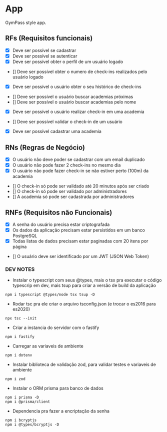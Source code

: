 # App

GymPass style app.

## RFs (Requisitos funcionais)

- [x] Deve ser possível se cadastrar
- [x] Deve ser possível se autenticar
- [x] Deve ser possível obter o perfil de um usuário logado
- [] Deve ser possível obter o numero de check-ins realizados pelo usuário logado
- [x] Deve ser possível o usuário obter o seu histórico de check-ins
- [] Deve ser possível o usuário buscar academias próximas
- [] Deve ser possível o usuário buscar academias pelo nome
- [x] Deve ser possível o usuário realizar check-in em uma academia
- [] Deve ser possível validar o check-in de um usuário
- [x] Deve ser possível cadastrar uma academia

## RNs (Regras de Negócio)

- [x] O usuário não deve poder se cadastrar com um email duplicado
- [x] O usuário não pode fazer 2 check-ins no mesmo dia
- [x] O usuário não pode fazer check-in se não estiver perto (100m) da academia
- [] O check-in só pode ser validado até 20 minutos após ser criado
- [] O check-in só pode ser validado por administradores
- [] A academia só pode ser cadastrada por administradores  

## RNFs (Requisitos não Funcionais)

- [x] A senha do usuário precisa estar criptografada
- [x] Os dados da aplicação precisam estar persistidos em um banco PostgreSQL
- [x] Todas listas de dados precisam estar paginadas com 20 itens por página
- [] O usuário deve ser identificado por um JWT (JSON Web Token)



### DEV NOTES
- Instalar o typescript com seus @types, mais o tsx pra executar o código typescrip em dev, mais tsup para criar a versão de build da aplicação
```
npm i typescript @types/node tsx tsup -D
```

- Rodar tsc pra ele criar o arquivo tsconfig.json (e trocar o es2016 para es2020)
```
npx tsc --init
```

- Criar a instancia do servidor com o fastify
```
npm i fastify
```

- Carregar as variaveis de ambiente
```
npm i dotenv
```

- Instalar biblioteca de validação zod, para validar testes e variaveis de ambiente
```
npm i zod
```

- Instalar o ORM prisma para banco de dados
```
npm i prisma -D
npm i @prisma/client
```

- Dependencia pra fazer a encriptação da senha
```
npm i bcryptjs
npm i @types/bcryptjs -D
```
